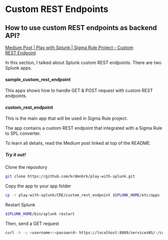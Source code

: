 # Custom REST Endpoints

## How to use custom REST endpoints as backend API?

[Medium Post | Play with Splunk | Sigma Rule Project - Custom REST Endpoint](https://krdmnbrk.medium.com/play-with-splunk-sigma-rule-project-configuring-kv-store-d44cfde23aa4)

In this section, I talked about Splunk custom REST endpoints. There are two Splunk apps.

#### sample_custom_rest_endpoint

This apps shows how to handle GET & POST request with custom REST endpoints.

#### custom_rest_endpoint

This is the main app that will be used in Sigma Rule project.

The app contains a custom REST endpoint that integrated with a Sigma Rule to SPL converter.

To learn all details, read the Medium post linked at top of the README.

##### Try it out!

Clone the repository

```bash
git clone https://github.com/krdmnbrk/play-with-splunk.git
```

Copy the app to your app folder

```bash
cp -r play-with-splunk/CRE/custom_rest_endpoint $SPLUNK_HOME/etc/apps
```

Restart Splunk

```bash
$SPLUNK_HOME/bin/splunk restart
```

Then, send a GET request

```bash
curl -k -u <username>:<password> https://localhost:8089/servicesNS/-/custom_rest_endpoint/sigma/getRuleList
```
